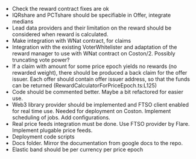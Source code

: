 - Check the reward contract fixes are ok
- IQRshare and PCTshare should be specifiable in Offer, integrate medians
- Lead data providers and their limitation on the reward should be considered when reward is calculated.
- Make integration with WNat contract, for claims
- Integration with the existing VoterWhitelister and adaptation of the reward manager to use with WNat contract on Coston/2. Possibly truncating vote power?
- If a claim with amount for some price epoch yields no rewards (no rewarded weight), there should be produced a back claim for the offer issuer. Each offer should contain offer issuer address, so that the funds can be returned (RewardCalculatorForPriceEpoch.ts:L125)
- Code should be commented better. Maybe a bit refactored for easier use.
- Web3 library provider should be implemented and FTSO client enabled for real time use. Needed for deployment on Coston. Implement scheduling of jobs. Add configurations.
- Real price feeds integration must be done. Use FTSO provider by Flare. Implement plugable price feeds.
- Deployment code scripts
- Docs folder. Mirror the documentation from google docs to the repo.
- Elastic band should be per currency per price epoch
